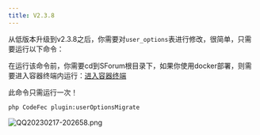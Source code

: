 ```yaml
---
title: V2.3.8
---
```

从低版本升级到v2.3.8之后，你需要对`user_options`表进行修改，很简单，只需要运行以下命令：

在运行该命令前，你需要cd到SForum根目录下，如果你使用docker部署，则需要进入容器终端内运行：[进入容器终端](/use/docker/operate-container.html#进入容器终端)

此命令只需运行一次！

```bash
php CodeFec plugin:userOptionsMigrate
```

![QQ20230217-202658.png](/images/QQ20230217-202658.png)